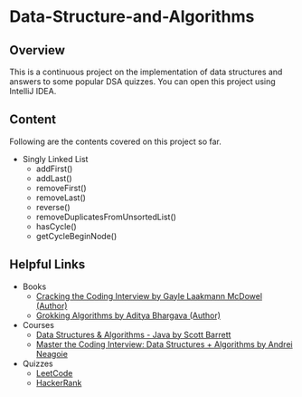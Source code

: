 # Data-Structure-and-Algorithms
## Overview
This is a continuous project on the implementation of data structures and answers to some popular DSA quizzes. You can open this project using IntelliJ IDEA.

## Content
Following are the contents covered on this project so far.

* Singly Linked List
  * addFirst()
  * addLast()
  * removeFirst()
  * removeLast()
  * reverse() 
  * removeDuplicatesFromUnsortedList()
  * hasCycle()
  * getCycleBeginNode()

## Helpful Links
* Books
  * [Cracking the Coding Interview by Gayle Laakmann McDowel (Author)](https://www.amazon.com/Cracking-Coding-Interview-Programming-Questions/dp/0984782850)
  * [Grokking Algorithms by Aditya Bhargava (Author)](https://www.amazon.com/Grokking-Algorithms-illustrated-programmers-curious/dp/1617292230)
* Courses
  * [Data Structures & Algorithms - Java by Scott Barrett](https://www.udemy.com/course/data-structures-and-algorithms-java/)
  * [Master the Coding Interview: Data Structures + Algorithms by Andrei Neagoie](https://www.udemy.com/course/master-the-coding-interview-data-structures-algorithms/)
* Quizzes 
  * [LeetCode](https://leetcode.com/problemset/all/)
  * [HackerRank](https://www.hackerrank.com/domains/data-structures)
